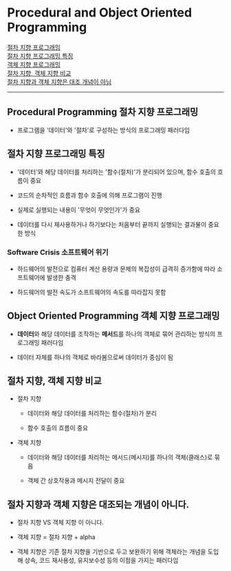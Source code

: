 # Procedural and Object Oriented Programming

[절차 지향 프로그래밍](#procedural-programming-절차-지향-프로그래밍)   
[절차 지향 프로그래밍 특징](#절차-지향-프로그래밍-특징)   
[객체 지향 프로그래밍](#object-oriented-programming-객체-지향-프로그래밍)   
[절차 지향, 객체 지향 비교](#절차-지향-객체-지향-비교)   
[절차 지향과 객체 지향은 대조 개념이 아님](#절차-지향과-객체-지향은-대조되는-개념이-아니다)   

---

## Procedural Programming 절차 지향 프로그래밍
- 프로그램을 '데이터'와 '절차'로 구성하는 방식의 프로그래밍 패러다임

## 절차 지향 프로그래밍 특징
- '데이터'와 해당 데이터를 처리하는 '함수(절차)'가 분리되어 있으며, 함수 호출의 흐름이 중요

- 코드의 순차적인 흐름과 함수 호출에 의해 프로그램이 진행

- 실제로 실행되는 내용이 '무엇이 무엇인가'가 중요

- 데이터를 다시 재사용하거나 하기보다는 처음부터 끝까지 실행되는 결과물이 중요한 방식

### Software Crisis 소프트웨어 위기
- 하드웨어의 발전으로 컴퓨터 계산 용량과 문제의 복잡성이 급격히 증가함에 따라 소프트웨어에 발생한 충격

- 하드웨어의 발전 속도가 소프트웨어의 속도를 따라잡지 못함

## Object Oriented Programming 객체 지향 프로그래밍
- **데이터**와 해당 데이터를 조작하는 **메서드**를 하나의 객체로 묶어 관리하는 방식의 프로그래밍 패러다임

- 데이터 자체를 하나의 객체로 바라봄으로써 데이터가 중심이 됨

## 절차 지향, 객체 지향 비교

- 절차 지향
  - 데이터와 해당 데이터를 처리하는 함수(절차)가 분리
  
  - 함수 호출의 흐름이 중요

- 객체 지향
  - 데이터와 해당 데이터를 처리하는 메서드(메시지)를 하나의 객체(클래스)로 묶음
  
  - 객체 간 상호작용과 메시지 전달이 중요

## 절차 지향과 객체 지향은 대조되는 개념이 아니다.
- 절차 지향 VS 객체 지향 이 아니다.

- 객체 지향 = 절차 지향 + alpha

- 객체 지향은 기존 절차 지향을 기반으로 두고 보완하기 위해 객체라는 개념을 도입해 상속, 코드 재사용성, 유지보수성 등의 이점을 가지는 패러다임
